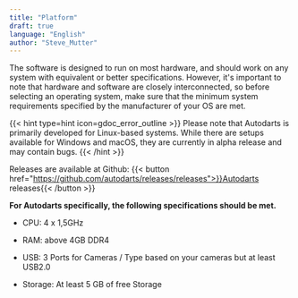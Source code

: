 ```yaml
---
title: "Platform"
draft: true
language: "English"
author: "Steve_Mutter"
---
```



[comment]: <> (Fact Check)


The software is designed to run on most hardware, and should work on any system with equivalent or better specifications. 
However, it's important to note that hardware and software are closely interconnected, so before selecting an operating system, 
make sure that the minimum system requirements specified by the manufacturer of your OS are met. 

{{< hint type=hint icon=gdoc_error_outline >}}
Please note that Autodarts is primarily developed for Linux-based systems. While there are setups available for Windows and macOS, they are currently in alpha release and may contain bugs.
{{< /hint >}}

Releases are available at Github:
{{< button href="https://github.com/autodarts/releases/releases">}}Autodarts releases{{< /button >}}

**For Autodarts specifically, the following specifications should be met.**

+ CPU: 4 x 1,5GHz

+ RAM: above 4GB DDR4

+ USB: 3 Ports for Cameras / Type based on your cameras but at least USB2.0

+ Storage: At least 5 GB of free Storage


